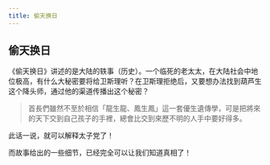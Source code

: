 ```yaml
---
title: 偷天换日
---
```


## 偷天换日

《偷天换日》讲述的是大陆的轶事（历史）。一个临死的老太太，在大陆社会中地位极高，有什么大秘密要将给卫斯理听？在卫斯理拒绝后，又要想办法找到葫芦生这个降头师，通过他的渠道传播出这个秘密？

>首長們雖然不至於相信「龍生龍、鳳生鳳」這一套優生遺傳學，可是把將來的天下交到自己孩子的手裡，總會比交到來歷不明的人手中要好得多。

此话一说，就可以解释太子党了！

而故事给出的一些细节，已经完全可以让我们知道真相了！